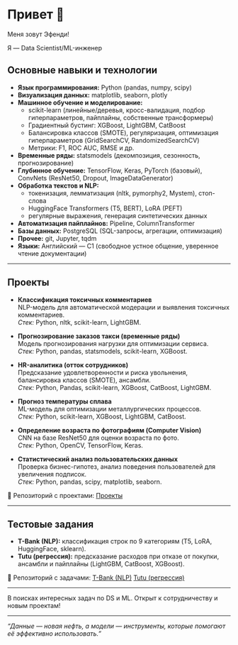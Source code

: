 # Привет 👋

Меня зовут Эфенди!  

Я — Data Scientist/ML-инженер

## Основные навыки и технологии

- **Язык программирования:** Python (pandas, numpy, scipy)  
- **Визуализация данных:** matplotlib, seaborn, plotly  
- **Машинное обучение и моделирование:**  
  - scikit-learn (линейные/деревья, кросс-валидация, подбор гиперпараметров, пайплайны, собственные трансформеры)  
  - Градиентный бустинг: XGBoost, LightGBM, CatBoost  
  - Балансировка классов (SMOTE), регуляризация, оптимизация гиперпараметров (GridSearchCV, RandomizedSearchCV)  
  - Метрики: F1, ROC AUC, RMSE и др.  
- **Временные ряды:** statsmodels (декомпозиция, сезонность, прогнозирование)  
- **Глубинное обучение:** TensorFlow, Keras, PyTorch (базовый), ConvNets (ResNet50, Dropout, ImageDataGenerator)  
- **Обработка текстов и NLP:**  
  - токенизация, лемматизация (nltk, pymorphy2, Mystem), стоп-слова  
  - HuggingFace Transformers (T5, BERT), LoRA (PEFT)  
  - регулярные выражения, генерация синтетических данных  
- **Автоматизация пайплайнов:** Pipeline, ColumnTransformer  
- **Базы данных:** PostgreSQL (SQL-запросы, агрегации, оптимизация)  
- **Прочее:** git, Jupyter, tqdm 
- **Языки:** Английский — C1 (свободное устное общение, уверенное чтение документации)

---

## Проекты

- **Классификация токсичных комментариев**  
  NLP-модель для автоматической модерации и выявления токсичных комментариев.  
  *Стек:* Python, nltk, scikit-learn, LightGBM.  

- **Прогнозирование заказов такси (временные ряды)**  
  Модель прогнозирования нагрузки для оптимизации сервиса.  
  *Стек:* Python, pandas, statsmodels, scikit-learn, XGBoost.  

- **HR-аналитика (отток сотрудников)**  
  Предсказание удовлетворенности и риска увольнения, балансировка классов (SMOTE), ансамбли.  
  *Стек:* Python, Pandas, scikit-learn, XGBoost, CatBoost, LightGBM.  

- **Прогноз температуры сплава**  
  ML-модель для оптимизации металлургических процессов.  
  *Стек:* Python, scikit-learn, XGBoost, LightGBM, CatBoost.  

- **Определение возраста по фотографиям (Computer Vision)**  
  CNN на базе ResNet50 для оценки возраста по фото.  
  *Стек:* Python, OpenCV, TensorFlow, Keras.  

- **Статистический анализ пользовательских данных**  
  Проверка бизнес-гипотез, анализ поведения пользователей для увеличения подписок.  
  *Стек:* Python, pandas, scipy, matplotlib, seaborn.  

📂 Репозиторий с проектами: [Проекты](https://github.com/AtaevEN/Praktikum_projects/tree/main)

---

## Тестовые задания

- **T-Bank (NLP):** классификация строк по 9 категориям (T5, LoRA, HuggingFace, sklearn).  
- **Tutu (регрессия):** предсказание расходов при отказе от покупки, ансамбли и пайплайны (LightGBM, CatBoost, XGBoost).  

📂 Репозиторий с задачами: 
[T-Bank (NLP)](https://github.com/AtaevEN/T-bank_task)
[Tutu (регрессия)](https://github.com/AtaevEN/test_task_Tyty)

---

В поисках интересных задач по DS и ML. Открыт к сотрудничеству и новым проектам!

---

*“Данные — новая нефть, а модели — инструменты, которые помогают её эффективно использовать.”*


